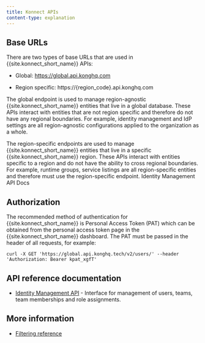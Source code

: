 ```yaml
---
title: Konnect APIs
content-type: explanation
---
```


## Base URLs

There are two types of base URLs that are used in {{site.konnect_short_name}} APIs:

* Global: https://global.api.konghq.com 

* Region specific: https://{region_code}.api.konghq.com

The global endpoint is used to manage region-agnostic {{site.konnect_short_name}} entities that live in a global database. These APIs interact with entities that are not region specific and therefore do not have any regional boundaries. For example, identity management and IdP settings are all region-agnostic configurations applied to the organization as a whole.

The region-specific endpoints are used to manage {{site.konnect_short_name}} entities that live in a specific {{site.konnect_short_name}} region. These APIs interact with entities specific to a region and do not have the ability to cross regional boundaries. For example, runtime groups, service listings are all region-specific entities and therefore must use the region-specific endpoint.
Identity Management API Docs

## Authorization

The recommended method of authentication for {{site.konnect_short_name}} is Personal Access Token (PAT) which can be obtained from the personal access token page in the {{site.konnect_short_name}} dashboard. The PAT must be passed in the header of all requests, for example: 

`curl -X GET 'https://global.api.konghq.tech/v2/users/' --header 'Authorization: Bearer kpat_xgfT'`


## API reference documentation

* [Identity Management API](/konnect/identity-management-api/) - Interface for management of users, teams, team memberships and role assignments.



## More information

* [Filtering reference](/konnect/api/filtering/)